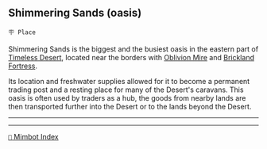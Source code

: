 ## Shimmering Sands (oasis)

`🪧 Place`

Shimmering Sands is the biggest and the busiest oasis in the eastern part of [Timeless Desert](<https://zeithalt.github.io/r/timeless_desert.html>), located near the borders with [Oblivion Mire](<https://zeithalt.github.io/r/oblivion_mire.html>) and [Brickland Fortress](<https://zeithalt.github.io/r/brickland_fortress.html>).

Its location and freshwater supplies allowed for it to become a permanent trading post and a resting place for many of the Desert's caravans. This oasis is often used by traders as a hub, the goods from nearby lands are then transported further into the Desert or to the lands beyond the Desert.

---


-----
[`📑` Mimbot Index](<https://zeithalt.github.io/r/#e2f0>)
<!---
keywords: oasis, timeless desert, caravans
aliases: 
-->